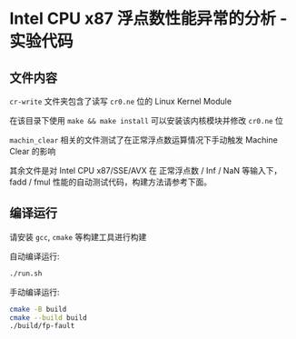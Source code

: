 # Intel CPU x87 浮点数性能异常的分析 - 实验代码

## 文件内容

`cr-write` 文件夹包含了读写 `cr0.ne` 位的 Linux Kernel Module

在该目录下使用 `make && make install` 可以安装该内核模块并修改 `cr0.ne` 位

`machin_clear` 相关的文件测试了在正常浮点数运算情况下手动触发 Machine Clear 的影响

其余文件是对 Intel CPU x87/SSE/AVX 在 正常浮点数 / Inf / NaN 等输入下， fadd / fmul 性能的自动测试代码，构建方法请参考下面。

## 编译运行

请安装 `gcc`, `cmake` 等构建工具进行构建

自动编译运行:

```bash
./run.sh
```

手动编译运行:

```bash
cmake -B build
cmake --build build
./build/fp-fault
```

